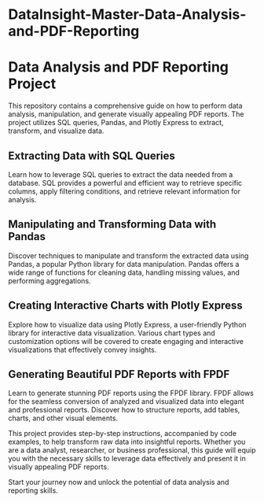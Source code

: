 # DataInsight-Master-Data-Analysis-and-PDF-Reporting
# Data Analysis and PDF Reporting Project

This repository contains a comprehensive guide on how to perform data analysis, manipulation, and generate visually appealing PDF reports. The project utilizes SQL queries, Pandas, and Plotly Express to extract, transform, and visualize data.

## Extracting Data with SQL Queries

Learn how to leverage SQL queries to extract the data needed from a database. SQL provides a powerful and efficient way to retrieve specific columns, apply filtering conditions, and retrieve relevant information for analysis.

## Manipulating and Transforming Data with Pandas

Discover techniques to manipulate and transform the extracted data using Pandas, a popular Python library for data manipulation. Pandas offers a wide range of functions for cleaning data, handling missing values, and performing aggregations.

## Creating Interactive Charts with Plotly Express

Explore how to visualize data using Plotly Express, a user-friendly Python library for interactive data visualization. Various chart types and customization options will be covered to create engaging and interactive visualizations that effectively convey insights.

## Generating Beautiful PDF Reports with FPDF

Learn to generate stunning PDF reports using the FPDF library. FPDF allows for the seamless conversion of analyzed and visualized data into elegant and professional reports. Discover how to structure reports, add tables, charts, and other visual elements.

This project provides step-by-step instructions, accompanied by code examples, to help transform raw data into insightful reports. Whether you are a data analyst, researcher, or business professional, this guide will equip you with the necessary skills to leverage data effectively and present it in visually appealing PDF reports.

Start your journey now and unlock the potential of data analysis and reporting skills.
